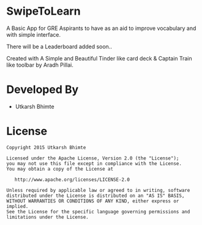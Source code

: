 SwipeToLearn
========

A Basic App for GRE Aspirants to have as an aid to improve vocabulary and with simple interface.

There will be a Leaderboard added soon..

Created with A Simple and Beautiful Tinder like card deck & Captain Train like toolbar by Aradh Pillai.


Developed By
============

* Utkarsh Bhimte


License
=======

    Copyright 2015 Utkarsh Bhimte

    Licensed under the Apache License, Version 2.0 (the "License");
    you may not use this file except in compliance with the License.
    You may obtain a copy of the License at

       http://www.apache.org/licenses/LICENSE-2.0

    Unless required by applicable law or agreed to in writing, software
    distributed under the License is distributed on an "AS IS" BASIS,
    WITHOUT WARRANTIES OR CONDITIONS OF ANY KIND, either express or implied.
    See the License for the specific language governing permissions and
    limitations under the License.



